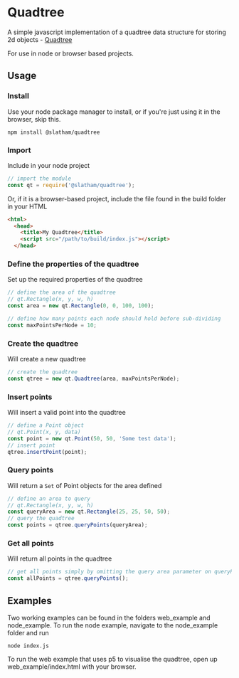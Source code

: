 # Quadtree
A simple javascript implementation of a quadtree data structure for storing 2d objects - [Quadtree](https://en.wikipedia.org/wiki/Quadtree)

For use in node or browser based projects.

## Usage

### Install
Use your node package manager to install, or if you're just using it in the browser, skip this.
```
npm install @slatham/quadtree
```

### Import
Include in your node project
```javascript
// import the module
const qt = require('@slatham/quadtree');
```
Or, if it is a browser-based project, include the file found in the build folder in your HTML
```HTML
<html>
  <head>
    <title>My Quadtree</title>
    <script src="/path/to/build/index.js"></script>
  </head>
```
### Define the properties of the quadtree
Set up the required properties of the quadtree
```javascript
// define the area of the quadtree
// qt.Rectangle(x, y, w, h)
const area = new qt.Rectangle(0, 0, 100, 100);

// define how many points each node should hold before sub-dividing
const maxPointsPerNode = 10;
```
### Create the quadtree
Will create a new quadtree
```javascript
// create the quadtree
const qtree = new qt.Quadtree(area, maxPointsPerNode);
```
### Insert points
Will insert a valid point into the quadtree
```javascript
// define a Point object
// qt.Point(x, y, data)
const point = new qt.Point(50, 50, 'Some test data');
// insert point
qtree.insertPoint(point);
```
### Query points
Will return a ```Set``` of Point objects for the area defined
```javascript
// define an area to query
// qt.Rectangle(x, y, w, h)
const queryArea = new qt.Rectangle(25, 25, 50, 50);
// query the quadtree
const points = qtree.queryPoints(queryArea);
```
### Get all points
Will return all points in the quadtree
```javascript
// get all points simply by omitting the query area parameter on queryPoints()
const allPoints = qtree.queryPoints(); 
```
## Examples
Two working examples can be found in the folders web_example and node_example.  To run the node example,
navigate to the node_example folder and run
```
node index.js
```
To run the web example that uses p5 to visualise the quadtree, open up web_example/index.html with your browser.

